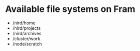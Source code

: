 # Available file systems on Fram

* /nird/home
* /nird/projects
* /nird/archives
* /cluster/work
* /node/scratch
